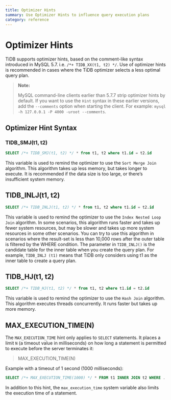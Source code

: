 ```yaml
---
title: Optimizer Hints
summary: Use Optimizer Hints to influence query execution plans
category: reference
---
```


# Optimizer Hints

TiDB supports optimizer hints, based on the comment-like syntax introduced in MySQL 5.7. i.e. `/*+ TIDB_XX(t1, t2) */`. Use of optimizer hints is recommended in cases where the TiDB optimizer selects a less optimal query plan.

> **Note:**
>
> MySQL command-line clients earlier than 5.7.7 strip optimizer hints by default. If you want to use the `Hint` syntax in these earlier versions, add the `--comments` option when starting the client. For example: `mysql -h 127.0.0.1 -P 4000 -uroot --comments`.

## Optimizer Hint Syntax

### TIDB_SMJ(t1, t2)

```sql
SELECT /*+ TIDB_SMJ(t1, t2) */ * from t1, t2 where t1.id = t2.id
```

This variable is used to remind the optimizer to use the `Sort Merge Join` algorithm. This algorithm takes up less memory, but takes longer to execute. It is recommended if the data size is too large, or there’s insufficient system memory.

## TIDB_INLJ(t1, t2)

```sql
SELECT /*+ TIDB_INLJ(t1, t2) */ * from t1, t2 where t1.id = t2.id
```

This variable is used to remind the optimizer to use the `Index Nested Loop Join` algorithm. In some scenarios, this algorithm runs faster and takes up fewer system resources, but may be slower and takes up more system resources in some other scenarios. You can try to use this algorithm in scenarios where the result-set is less than 10,000 rows after the outer table is filtered by the WHERE condition. The parameter in `TIDB_INLJ()` is the candidate table for the inner table when you create the query plan. For example, `TIDB_INLJ (t1)` means that TiDB only considers using t1 as the inner table to create a query plan.

## TIDB_HJ(t1, t2)

```sql
SELECT /*+ TIDB_HJ(t1, t2) */ * from t1, t2 where t1.id = t2.id
```

This variable is used to remind the optimizer to use the `Hash Join` algorithm. This algorithm executes threads concurrently. It runs faster but takes up more memory.

## MAX\_EXECUTION\_TIME(N)

The `MAX_EXECUTION_TIME` hint only applies to `SELECT` statements. It places a limit `N` (a timeout value in milliseconds) on how long a statement is permitted to execute before the server terminates it:

> MAX_EXECUTION_TIME(N)

Example with a timeout of 1 second (1000 milliseconds):

```sql
SELECT /*+ MAX_EXECUTION_TIME(1000) */ * FROM t1 INNER JOIN t2 WHERE ...
```

In addition to this hint, the `max_execution_time` system variable also limits the execution time of a statement.

